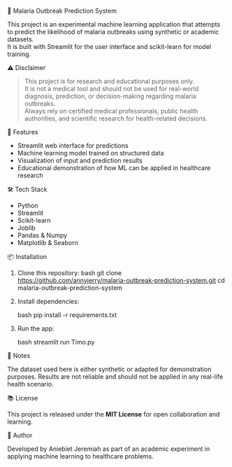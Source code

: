 🦟 Malaria Outbreak Prediction System

This project is an experimental machine learning application that attempts to predict the likelihood of malaria outbreaks using synthetic or academic datasets.  
It is built with Streamlit for the user interface and scikit-learn for model training.



⚠️ Disclaimer
> This project is for research and educational purposes only.  
> It is not a medical tool and should not be used for real-world diagnosis, prediction, or decision-making regarding malaria outbreaks.  
> Always rely on certified medical professionals, public health authorities, and scientific research for health-related decisions.



🚀 Features
- Streamlit web interface for predictions  
- Machine learning model trained on structured data  
- Visualization of input and prediction results  
- Educational demonstration of how ML can be applied in healthcare research  


🛠️ Tech Stack
- Python  
- Streamlit  
- Scikit-learn  
- Joblib  
- Pandas & Numpy  
- Matplotlib & Seaborn  



📦 Installation
1. Clone this repository:
   bash
   git clone https://github.com/annyjerry/malaria-outbreak-prediction-system.git
   cd malaria-outbreak-prediction-system


2. Install dependencies:

   bash
   pip install -r requirements.txt
   

3. Run the app:

   bash
   streamlit run Timo.py


📌 Notes

The dataset used here is either synthetic or adapted for demonstration purposes.
Results are not reliable and should not be applied in any real-life health scenario.

 📚 License

This project is released under the **MIT License** for open collaboration and learning.


👤 Author

Developed by Aniebiet Jeremiah as part of an academic experiment in applying machine learning to healthcare problems.


